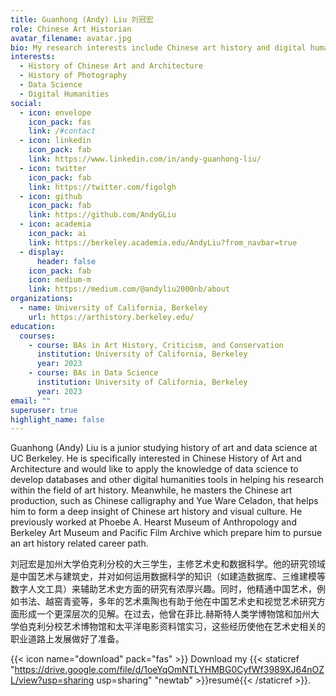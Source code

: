 ```yaml
---
title: Guanhong (Andy) Liu 刘冠宏
role: Chinese Art Historian
avatar_filename: avatar.jpg
bio: My research interests include Chinese art history and digital humanities.
interests:
  - History of Chinese Art and Architecture
  - History of Photography
  - Data Science
  - Digital Humanities
social:
  - icon: envelope
    icon_pack: fas
    link: /#contact
  - icon: linkedin
    icon_pack: fab
    link: https://www.linkedin.com/in/andy-guanhong-liu/
  - icon: twitter
    icon_pack: fab
    link: https://twitter.com/figolgh
  - icon: github
    icon_pack: fab
    link: https://github.com/AndyGLiu
  - icon: academia
    icon_pack: ai
    link: https://berkeley.academia.edu/AndyLiu?from_navbar=true
  - display:
      header: false
    icon_pack: fab
    icon: medium-m
    link: https://medium.com/@andyliu2000nb/about
organizations:
  - name: University of California, Berkeley
    url: https://arthistory.berkeley.edu/
education:
  courses:
    - course: BAs in Art History, Criticism, and Conservation
      institution: University of California, Berkeley
      year: 2023
    - course: BAs in Data Science
      institution: University of California, Berkeley
      year: 2023
email: ""
superuser: true
highlight_name: false
---
```

Guanhong (Andy) Liu is a junior studying history of art and data science at UC Berkeley. He is specifically interested in Chinese History of Art and Architecture and would like to apply the knowledge of data science to develop databases and other digital humanities tools in helping his research within the field of art history. Meanwhile, he masters the Chinese art production, such as Chinese calligraphy and Yue Ware Celadon, that helps him to form a deep insight of Chinese art history and visual culture. He previously worked at Phoebe A. Hearst Museum of Anthropology and Berkeley Art Museum and Pacific Film Archive which prepare him to pursue an art history related career path.

刘冠宏是加州大学伯克利分校的大三学生，主修艺术史和数据科学。他的研究领域是中国艺术与建筑史，并对如何运用数据科学的知识（如建造数据库、三维建模等数字人文工具）来辅助艺术史方面的研究有浓厚兴趣。同时，他精通中国艺术，例如书法、越窑青瓷等，多年的艺术熏陶也有助于他在中国艺术史和视觉艺术研究方面形成一个更深层次的见解。在过去，他曾在菲比.赫斯特人类学博物馆和加州大学伯克利分校艺术博物馆和太平洋电影资料馆实习，这些经历使他在艺术史相关的职业道路上发展做好了准备。

{{< icon name="download" pack="fas" >}} Download my {{< staticref "https://drive.google.com/file/d/1oeYqOmNTLYHMBG0CyfWf3989XJ64nOZL/view?usp=sharing usp=sharing" "newtab" >}}resumé{{< /staticref >}}.